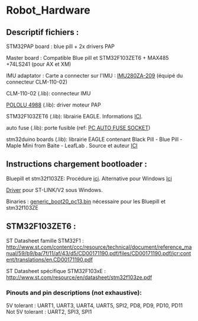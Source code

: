 # Robot_Hardware
## Descriptif fichiers :

STM32PAP board : blue pill + 2x drivers PAP  

Master board : Compatible Blue pill et STM32F103ZET6 + MAX485 +74LS241 (pour AX et XM) 

IMU adaptator : Carte a connecter sur l'IMU : [IMU280ZA-209](http://www.aceinna.com/userfiles/files/Datasheets/Inertial-System-Datasheets/6020-2810-01___IMU280ZA_Datasheet.pdf) (équipé du  connecteur CLM-110-02)

CLM-110-02 (.lib): connecteur IMU

[POLOLU 4988](https://www.pololu.com/product/1182) (.lib): driver moteur PAP  

STM32F103ZET6 (.lib): librairie EAGLE. Informations [ICI](http://wiki.stm32duino.com/index.php?title=Vcc-gnd.com_STM32F103ZET6). 

auto fuse (.lib): porte fusible (ref: [PC AUTO FUSE SOCKET](https://www.mouser.fr/ProductDetail/Keystone-Electronics/3522-2/?qs=%2fha2pyFadujcR%252bwSIP7oJU1VF30m3fPHKLRW1u8sLVY%3d))

stm32duino boards (.lib): librairie EAGLE contenant  Black Pill - Blue Pill - Maple Mini from Baite - LeafLab . Source et auteur [ICI](http://www.stm32duino.com/viewtopic.php?f=9&t=782&start=10)



## Instructions chargement bootloader :

Bluepill et stm32f103ZE: Procédure [ici](http://wiki.stm32duino.com/index.php?title=Burning_the_bootloader). Alternative pour Windows [Ici](https://github.com/rogerclarkmelbourne/Arduino_STM32/wiki/Flashing-Bootloader-for-BluePill-Boards)  

[Driver](http://www.st.com/content/st_com/en/products/development-tools/software-development-tools/stm32-software-development-tools/stm32-utilities/stsw-link009.html) pour ST-LINK/V2 sous Windows. 

Binaries : [generic_boot20_pc13.bin](https://github.com/rogerclarkmelbourne/STM32duino-bootloader/tree/master/binaries)  nécessaire pour les Bluepill et stm32f103ZE

## STM32F103ZET6 :

ST Datasheet famille STM32F1 : http://www.st.com/content/ccc/resource/technical/document/reference_manual/59/b9/ba/7f/11/af/43/d5/CD00171190.pdf/files/CD00171190.pdf/jcr:content/translations/en.CD00171190.pdf

ST Datasheet spécifique STM32F103xE : http://www.st.com/resource/en/datasheet/stm32f103ze.pdf  

### Pinouts and pin descriptions (not exhaustive):

5V tolerant : UART1, UART3, UART4, UART5, SPI2, PD8, PD9, PD10, PD11  
Not 5V tolerant : UART2, SPI3, SPI1
